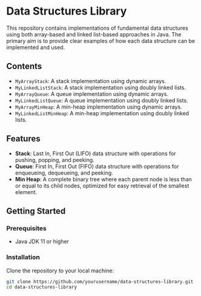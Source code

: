 # Data Structures Library

This repository contains implementations of fundamental data structures using both array-based and linked list-based approaches in Java. The primary aim is to provide clear examples of how each data structure can be implemented and used.

## Contents

- `MyArrayStack`: A stack implementation using dynamic arrays.
- `MyLinkedListStack`: A stack implementation using doubly linked lists.
- `MyArrayQueue`: A queue implementation using dynamic arrays.
- `MyLinkedListQueue`: A queue implementation using doubly linked lists.
- `MyArrayMinHeap`: A min-heap implementation using dynamic arrays.
- `MyLinkedListMinHeap`: A min-heap implementation using doubly linked lists.

## Features

- **Stack**: Last In, First Out (LIFO) data structure with operations for pushing, popping, and peeking.
- **Queue**: First In, First Out (FIFO) data structure with operations for enqueueing, dequeueing, and peeking.
- **Min Heap**: A complete binary tree where each parent node is less than or equal to its child nodes, optimized for easy retrieval of the smallest element.

## Getting Started

### Prerequisites

- Java JDK 11 or higher

### Installation

Clone the repository to your local machine:

```bash
git clone https://github.com/yourusername/data-structures-library.git
cd data-structures-library

